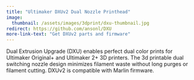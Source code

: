 ```yaml
---
title: "Ultimaker DXUv2 Dual Nozzle Printhead"
image: 
  thumbnail: /assets/images/3dprint/dxu-thumbnail.jpg
redirect: https://github.com/ansonl/DXU
more-link-text: "Get DXUv2 parts and firmware"
---
```


Dual Extrusion Upgrade (DXU) enables perfect dual color prints for Ultimaker Original+ and Ultimaker 2+ 3D printers. The 3d printable dual switching nozzle design minimizes filament waste without long purges or filament cutting. DXUv2 is compatible with Marlin firmware.
